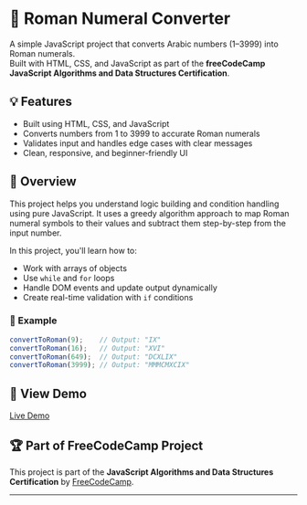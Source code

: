 # 🔢 Roman Numeral Converter

A simple JavaScript project that converts Arabic numbers (1–3999) into Roman numerals.  
Built with HTML, CSS, and JavaScript as part of the **freeCodeCamp JavaScript Algorithms and Data Structures Certification**.

## 💡 Features
- Built using HTML, CSS, and JavaScript
- Converts numbers from 1 to 3999 to accurate Roman numerals
- Validates input and handles edge cases with clear messages
- Clean, responsive, and beginner-friendly UI

## 📘 Overview
This project helps you understand logic building and condition handling using pure JavaScript. It uses a greedy algorithm approach to map Roman numeral symbols to their values and subtract them step-by-step from the input number.

In this project, you'll learn how to:
- Work with arrays of objects
- Use `while` and `for` loops
- Handle DOM events and update output dynamically
- Create real-time validation with `if` conditions

### 🔄 Example
```js
convertToRoman(9);    // Output: "IX"
convertToRoman(16);   // Output: "XVI"
convertToRoman(649);  // Output: "DCXLIX"
convertToRoman(3999); // Output: "MMMCMXCIX"
```

## 🔗 View Demo  
[Live Demo](https://abhishekdevelops.github.io/Roman-Numeral-Converter)

## 🏆 Part of FreeCodeCamp Project  
This project is part of the **JavaScript Algorithms and Data Structures Certification** by [FreeCodeCamp](https://www.freecodecamp.org/).

---
